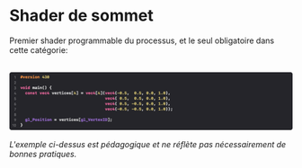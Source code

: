# Shader de sommet

Premier shader programmable du processus, et le seul obligatoire dans cette catégorie:

<br>![Shaders Pipeline](Images/glVertexID.png)

*L'exemple ci-dessus est pédagogique et ne réflète pas nécessairement de bonnes pratiques.*

